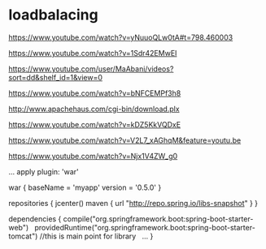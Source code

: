 # loadbalacing

https://www.youtube.com/watch?v=yNuuoQLw0tA#t=798.460003

https://www.youtube.com/watch?v=1Sdr42EMwEI

https://www.youtube.com/user/MaAbani/videos?sort=dd&shelf_id=1&view=0

https://www.youtube.com/watch?v=bNFCEMPf3h8

http://www.apachehaus.com/cgi-bin/download.plx

https://www.youtube.com/watch?v=kDZ5KkVQDxE

https://www.youtube.com/watch?v=V2L7_xAGhqM&feature=youtu.be

https://www.youtube.com/watch?v=Njx1V4ZW_g0

...
apply plugin: 'war'

war {
    baseName = 'myapp'
    version =  '0.5.0'
}

repositories {
    jcenter()
    maven { url "http://repo.spring.io/libs-snapshot" }
}

dependencies {
    compile("org.springframework.boot:spring-boot-starter-web")
    providedRuntime("org.springframework.boot:spring-boot-starter-tomcat") //this is main point for library
    ...
}

